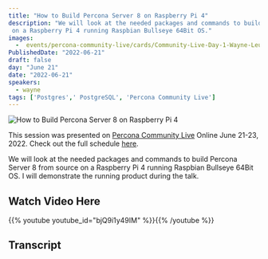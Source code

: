 ```yaml
---
title: "How to Build Percona Server 8 on Raspberry Pi 4"
description: "We will look at the needed packages and commands to build Percona Server 8 from source 
 on a Raspberry Pi 4 running Raspbian Bullseye 64Bit OS."
images:
  -  events/percona-community-live/cards/Community-Live-Day-1-Wayne-Leutwyler.jpg
PublishedDate: "2022-06-21"
draft: false
day: "June 21"
date: "2022-06-21"
speakers:
  - wayne
tags: ['Postgres',' PostgreSQL', 'Percona Community Live']
---
```


![How to Build Percona Server 8 on Raspberry Pi 4](events/percona-community-live/cards/Community-Live-Day-1-Wayne-Leutwyler.jpg)

This session was presented on [Percona Community Live](/events/percona-community-live-2022/) Online June 21-23, 2022. Check out the full schedule [here](/events/percona-community-live-2022/).

We will look at the needed packages and commands to build Percona Server 8 from source 
on a Raspberry Pi 4 running Raspbian Bullseye 64Bit OS. I will demonstrate the running product during the talk.

## Watch Video Here

{{% youtube youtube_id="bjQ9i1y49IM" %}}{{% /youtube %}}

## Transcript
